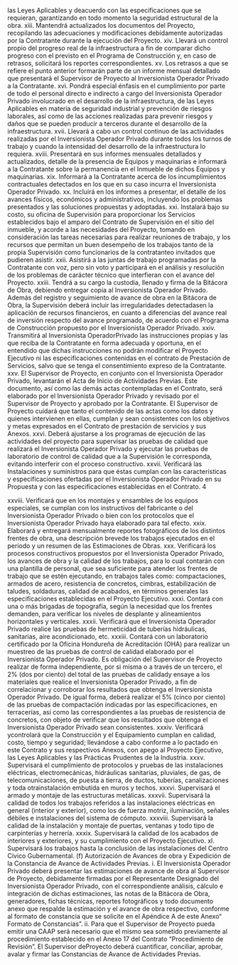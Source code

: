 las Leyes Aplicables y deacuerdo con las especificaciones que se requieran, garantizando en todo momento
la seguridad estructural de la obra.
xiii. Mantendrá actualizados los documentos del Proyecto, recopilando las adecuaciones y
modificaciones debidamente autorizadas por la Contratante durante la ejecución del Proyecto.
xiv. Llevará un control propio del progreso real de la infraestructura a fin de comparar dicho progreso
con el previsto en el Programa de Construcción y, en caso de retrasos, solicitará los reportes
correspondientes.
xv. Los retrasos a que se refiere el punto anterior formarán parte de un informe mensual detallado
que presentará el Supervisor de Proyecto al Inversionista Operador Privado a la Contratante.
xvi. Pondrá especial énfasis en el cumplimiento por parte de todo el personal directo e indirecto a
cargo del Inversionista Operador Privado involucrado en el desarrollo de la infraestructura, de las Leyes
Aplicables en materia de seguridad industrial y prevención de riesgos laborales, así como de las acciones
realizadas para prevenir riesgos y daños que se pueden producir a terceros durante el desarrollo de la
infraestructura.
xvii. Llevará a cabo un control continuo de las actividades realizadas por el Inversionista Operador
Privado durante todos los turnos de trabajo y cuando la intensidad del desarrollo de la infraestructura lo
requiera.
xviii. Presentará en sus informes mensuales detallados y actualizados, detalle de la presencia de
Equipos y maquinarias e informará a la Contratante sobre la permanencia en el Inmueble de dichos Equipos
y maquinarias.
xix. Informará a la Contratante acerca de los incumplimientos contractuales detectados en los que en
su caso incurra el Inversionista Operador Privado.
xx. Incluirá en los informes a presentar, el detalle de los avances físicos, económicos y
administrativos, incluyendo los problemas presentados y las soluciones propuestas y adoptadas.
xxi. Instalará bajo su costo, su oficina de Supervisión para proporcionar los Servicios establecidos
bajo el amparo del Contrato de Supervisión en el sitio del inmueble, y acorde a las necesidades del Proyecto,
tomando en consideración las tareas necesarias para realizar reuniones de trabajo, y los recursos que
permitan un buen desempeño de los trabajos tanto de la propia Supervisión como funcionarios de la
contratanteo invitados que pudieren asistir.
xxii. Asistirá a las juntas de trabajo programadas por la Contratante con voz, pero sin voto y participará
en el análisis y resolución de los problemas de carácter técnico que interfieran con el avance del Proyecto.
xxiii. Tendrá a su cargo la custodia, llenado y firma de la Bitácora de Obra, debiendo entregar copia al
Inversionista Operador Privado. Además del registro y seguimiento de avance de obra en la Bitácora de
Obra, la Supervisión deberá incluir las irregularidades detectadasen la aplicación de recursos financieros, en
cuanto a diferencias del avance real de inversión respecto del avance programado, de acuerdo con el
Programa de Construcción propuesto por el Inversionista Operador Privado.
xxiv. Transmitirá al Inversionista OperadorPrivado las instrucciones propias y las que reciba de la Contratante en
forma adecuada y oportuna, en el entendido que dichas instrucciones no podrán modificar el Proyecto
Ejecutivo ni las especificaciones contenidas en el contrato de Prestación de Servicios, salvo que se tenga el
consentimiento expreso de la Contratante.
xxv. El Supervisor de Proyecto, en conjunto con el Inversionista Operador Privado, levantarán el Acta de Inicio de
Actividades Previas. Este documento, así como las demás actas contempladas en el Contrato, será
elaborado por el Inversionista Operador Privado y revisado por el Supervisor de Proyecto y aprobado por la
Contratante. El Supervisor de Proyecto cuidará que tanto el contenido de las actas como los datos y quienes
intervienen en ellas, cumplan y sean consistentes con los objetivos y metas expresados en el Contrato de
prestación de servicios y sus Anexos.
xxvi. Deberá ajustarse a los programas de ejecución de las actividades del proyecto para supervisar las pruebas
de calidad que realizará el Inversionista Operador Privado y ejecutar las pruebas de laboratorio de control de
calidad que a la Supervisión le corresponda, evitando interferir con el proceso constructivo.
xxvii. Verificará las Instalaciones y suministros para que éstas cumplan con las características y especificaciones
ofertadas por el Inversionista Operador Privado en su Propuesta y con las especificaciones establecidas en el
Contrato.
4

xxviii. Verificará que en los montajes y ensambles de los equipos especiales, se cumplan con los instructivos del
fabricante o del Inversionista Operador Privado o bien con los protocolos que el Inversionista Operador
Privado haya elaborado para tal efecto.
xxix. Elaborará y entregará mensualmente reportes fotográficos de los distintos frentes de obra, una descripción
brevede los trabajos ejecutados en el periodo y un resumen de las Estimaciones de Obras.
xxx. Verificará los procesos constructivos propuestos por el Inversionista Operador Privado, los avances de obra y
la calidad de los trabajos, para lo cual contarán con una plantilla de personal, que sea suficiente para atender
los frentes de trabajo que se estén ejecutando, en trabajos tales como: compactaciones, armados de acero,
resistencia de concretos, cimbras, estabilización de taludes, soldaduras, calidad de acabados, en términos
generales las especificaciones establecidas en el Proyecto Ejecutivo.
xxxi. Contará con una o más brigadas de topografía, según la necesidad que los frentes demanden, para verificar
los niveles de desplante y alineamientos horizontales y verticales.
xxxii. Verificará que el Inversionista Operador Privado realice las pruebas de hermeticidad de tuberías hidráulicas,
sanitarias, aire acondicionado, etc.
xxxiii. Contará con un laboratorio certificado por la Oficina Hondureña de Acreditación (OHA) para realizar un
muestreo de las pruebas de control de calidad elaborado por el Inversionista Operador Privado. Es obligación
del Supervisor de Proyecto realizar de forma independiente, por si misma o a través de un tercero, el 2% (dos
por ciento) del total de las pruebas de calidady ensaye a los materiales que realice el Inversionista Operador
Privado, a fin de correlacionar y corroborar los resultados que obtenga el Inversionista Operador Privado. De
igual forma, deberá realizar el 5% (cinco por ciento) de las pruebas de compactación indicadas por las
especificaciones, en terracerías, así como las correspondientes a las pruebas de resistencia de concretos,
con objeto de verificar que los resultados que obtenga el Inversionista Operador Privado sean consistentes.
xxxiv. Verificará ycontrolará que la Construcción y el Equipamiento cumplan en calidad, costo, tiempo y seguridad;
llevándose a cabo conforme a lo pactado en este Contrato y sus respectivos Anexos, con apego al Proyecto
Ejecutivo, las Leyes Aplicables y las Prácticas Prudentes de la Industria.
xxxv. Supervisará el cumplimiento de protocolos y pruebas de las instalaciones eléctricas, electromecánicas,
hidráulicas sanitarias, pluviales, de gas, de telecomunicaciones, de puesta a tierra, de ductos, tuberías,
canalizaciones y toda otrainstalación embutida en muros y techos.
xxxvi. Supervisará el armado y montaje de las estructuras metálicas.
xxxvii. Supervisará la calidad de todos los trabajos referidos a las instalaciones eléctricas en general (interior y
exterior), como los de fuerza motriz, iluminación, señales débiles e instalaciones del sistema de cómputo.
xxxviii. Supervisará la calidad de la instalación y montaje de puertas, ventanas y todo tipo de carpinterías y herrería.
xxxix. Supervisará la calidad de los acabados de interiores y exteriores, y su cumplimiento con el Proyecto
Ejecutivo.
xl. Supervisará los trabajos hasta la conclusión de las instalaciones del Centro Cívico Gubernamental.
(f) Autorización de Avances de obra y Expedición de la Constancia de Avance de Actividades Previas.
i. El Inversionista Operador Privado deberá presentar las estimaciones de avance de obra al Supervisor de
Proyecto, debidamente firmadas por el Representante Designado del Inversionista Operador Privado, con el
correspondiente análisis, cálculo e integración de dichas estimaciones, las notas de la Bitácora de Obra,
generadores, fichas técnicas, reportes fotográficos y todo documento anexo que respalde la estimación y el
avance de obra respectivo, conforme al formato de constancia que se solicite en el Apéndice A de este
Anexo“ Formato de Constancias”.
ii. Para que el Supervisor de Proyecto pueda emitir una CAAP será necesario que el mismo sea
sometido previamente al procedimiento establecido en el Anexo 17 del Contrato “Procedimiento de
Revisión”. El Supervisor deProyecto deberá cuantificar, conciliar, aprobar, avalar y firmar las Constancias de
Avance de Actividades Previas.
